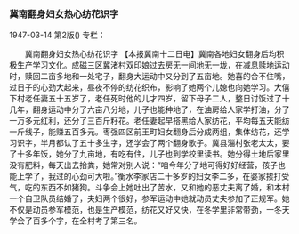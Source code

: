 ### 冀南翻身妇女热心纺花识字

1947-03-14
第2版()
专栏：

　　冀南翻身妇女热心纺花识字
    【本报冀南十二日电】冀南各地妇女翻身后均积极生产学习文化。成磁三区冀渚村双印娘过去房无一间地无一垅，在减息赎地运动时，赎回二亩多地和一处宅子，翻身大运动中又分到了五亩地。她喜的合不住嘴，过日子的心劲大起来，昼夜不停的纺花织布，影响了她两个儿媳也向她学习。大僖下村老任妻五十五岁了，老任死时他的儿才四岁，留下母子二人，整日讨饭过了十几年，翻身运动中分了六亩八分地，儿子也能种地了，在油房给人家学打油，分了一万多元红利，还分了三百斤籽花。老任妻起早搭黑给人家纺花，平均每五天能纺一斤线子，能赚五百多元。枣强四区前王町妇女翻身后分成两组，集体纺花，还学习识字，半月都认了五十多生字，还学会了两个翻身歌子。冀县淄村张老太太，要了十多年饭，她分了九亩地，有吃有住，儿子也到学校里读书。她分得土地后家里没有肥料，每天出去拾粪，她常对别人说：“咱今年分了地可得好好经营，孩子也能上学了，我过的心劲可大啦。”衡水李家店二十多岁的妇女李二多，在婆家挨打受气，吃的东西不如猪狗。斗争会上她吐出了苦水，又和她的恶丈夫离了婚，和本村一个自卫队员结婚了，夫妇两个很好，参军运动中她就动员丈夫参加了正规军。她不仅是动员参军模范，也是生产模范，纺花又好又快，在冬学里非常带劲，一冬天学会了百多个字，在全村考了第三名。
